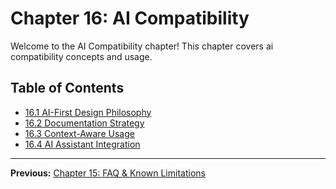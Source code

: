 # Chapter 16: AI Compatibility

Welcome to the AI Compatibility chapter! This chapter covers ai compatibility concepts and usage.

## Table of Contents
- [16.1 AI-First Design Philosophy](./16.1-ai-first-design-philosophy.md)
- [16.2 Documentation Strategy](./16.2-documentation-strategy.md)
- [16.3 Context-Aware Usage](./16.3-context-aware-usage.md)
- [16.4 AI Assistant Integration](./16.4-ai-assistant-integration.md)

---

**Previous:** [Chapter 15: FAQ & Known Limitations](../15-faq-&-known-limitations/index.md)
